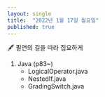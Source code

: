 ```yaml
---
layout: single
title:  "2022년 1월 17일 월요일"
published: true
---
```


🖋️ 필연의 길을 따라 집요하게

1. Java (p83~)
   - LogicalOperator.java
   - NestedIf.java
   - GradingSwitch.java



